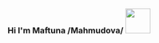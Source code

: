 ### Hi I'm Maftuna /Mahmudova/  <img src="https://tenor.com/view/shy-blushing-wave-hi-hello-gif-16971861" width="50px"> 

<!--
**MaftunaM/MaftunaM** is a ✨ _special_ ✨ repository because its `README.md` (this file) appears on your GitHub profile.

Here are some ideas to get you started:

- 🔭 I’m currently working on ...
- 🌱 I’m currently learning ...
- 👯 I’m looking to collaborate on ...
- 🤔 I’m looking for help with ...
- 💬 Ask me about ...
- 📫 How to reach me: ...
- 😄 Pronouns: ...
- ⚡ Fun fact: ...
-->
